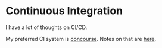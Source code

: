 # Continuous Integration

I have a lot of thoughts on CI/CD.

My preferred CI system is [concourse](https://concourse-ci.org). Notes on that are [here](./concourse.md).
